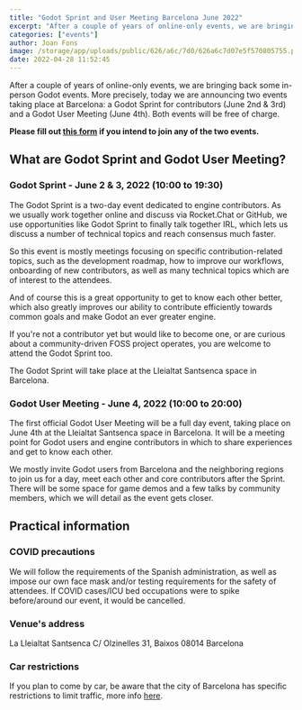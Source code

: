 ```yaml
---
title: "Godot Sprint and User Meeting Barcelona June 2022"
excerpt: "After a couple of years of online-only events, we are bringing back some in-person Godot events. More precisely, today we are announcing two events taking place at Barcelona: a Godot Sprint for contributors (June 2nd & 3rd) and a Godot User Meeting (June 4th). Both events will be free of charge."
categories: ["events"]
author: Joan Fons
image: /storage/app/uploads/public/626/a6c/7d0/626a6c7d07e5f570805755.png
date: 2022-04-28 11:52:45
---
```


After a couple of years of online-only events, we are bringing back some in-person Godot events. More precisely, today we are announcing two events taking place at Barcelona: a Godot Sprint for contributors (June 2nd & 3rd) and a Godot User Meeting (June 4th). Both events will be free of charge.

**Please fill out [this form](https://forms.gle/mprhe1GHHThAWy9Z6) if you intend to join any of the two events.**


## What are Godot Sprint and Godot User Meeting?

### Godot Sprint - June 2 & 3, 2022 (10:00 to 19:30)

The Godot Sprint is a two-day event dedicated to engine contributors. As we usually work together online and discuss via Rocket.Chat or GitHub, we use opportunities like Godot Sprint to finally talk together IRL, which lets us discuss a number of technical topics and reach consensus much faster.

So this event is mostly meetings focusing on specific contribution-related topics, such as the development roadmap, how to improve our workflows, onboarding of new contributors, as well as many technical topics which are of interest to the attendees.

And of course this is a great opportunity to get to know each other better, which also greatly improves our ability to contribute efficiently towards common goals and make Godot an ever greater engine.

If you're not a contributor yet but would like to become one, or are curious about a community-driven FOSS project operates, you are welcome to attend the Godot Sprint too.

The Godot Sprint will take place at the Lleialtat Santsenca space in Barcelona.

### Godot User Meeting - June 4, 2022 (10:00 to 20:00)

The first official Godot User Meeting will be a full day event, taking place on June 4th at the Lleialtat Santsenca space in Barcelona. It will be a meeting point for Godot users and engine contributors in which to share experiences and get to know each other.

We mostly invite Godot users from Barcelona and the neighboring regions to join us for a day, meet each other and core contributors after the Sprint. There will be some space for game demos and a few talks by community members, which we will detail as the event gets closer.

## Practical information

### COVID precautions
We will follow the requirements of the Spanish administration, as well as impose our own face mask and/or testing requirements for the safety of attendees. If COVID cases/ICU bed occupations were to spike before/around our event, it would be cancelled.

### Venue's address
La Lleialtat Santsenca
C/ Olzinelles 31, Baixos
08014 Barcelona

### Car restrictions
If you plan to come by car, be aware that the city of Barcelona has specific restrictions to limit traffic, more info [here](https://www.zbe.barcelona/en/zones-baixes-emissions/vehicles-afectats.html).
